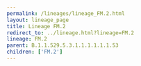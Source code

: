 ```yaml
---
permalink: /lineages/lineage_FM.2.html
layout: lineage_page
title: Lineage FM.2
redirect_to: ../lineage.html?lineage=FM.2
lineage: FM.2
parent: B.1.1.529.5.3.1.1.1.1.1.1.53
children: ['FM.2']
---
```

